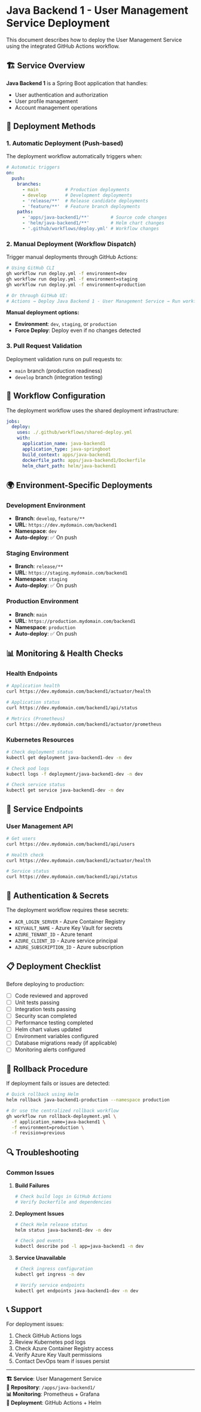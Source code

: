 # Java Backend 1 - User Management Service Deployment

This document describes how to deploy the User Management Service using the integrated GitHub Actions workflow.

## 🏗️ **Service Overview**

**Java Backend 1** is a Spring Boot application that handles:
- User authentication and authorization
- User profile management
- Account management operations

## 🚀 **Deployment Methods**

### 1. **Automatic Deployment (Push-based)**

The deployment workflow automatically triggers when:

```yaml
# Automatic triggers
on:
  push:
    branches:
      - main          # Production deployments
      - develop       # Development deployments
      - 'release/**'  # Release candidate deployments
      - 'feature/**'  # Feature branch deployments
    paths:
      - 'apps/java-backend1/**'        # Source code changes
      - 'helm/java-backend1/**'        # Helm chart changes
      - '.github/workflows/deploy.yml' # Workflow changes
```

### 2. **Manual Deployment (Workflow Dispatch)**

Trigger manual deployments through GitHub Actions:

```bash
# Using GitHub CLI
gh workflow run deploy.yml -f environment=dev
gh workflow run deploy.yml -f environment=staging
gh workflow run deploy.yml -f environment=production

# Or through GitHub UI:
# Actions → Deploy Java Backend 1 - User Management Service → Run workflow
```

**Manual deployment options:**
- **Environment**: `dev`, `staging`, or `production`
- **Force Deploy**: Deploy even if no changes detected

### 3. **Pull Request Validation**

Deployment validation runs on pull requests to:
- `main` branch (production readiness)
- `develop` branch (integration testing)

## 🔧 **Workflow Configuration**

The deployment workflow uses the shared deployment infrastructure:

```yaml
jobs:
  deploy:
    uses: ./.github/workflows/shared-deploy.yml
    with:
      application_name: java-backend1
      application_type: java-springboot
      build_context: apps/java-backend1
      dockerfile_path: apps/java-backend1/Dockerfile
      helm_chart_path: helm/java-backend1
```

## 🌍 **Environment-Specific Deployments**

### Development Environment
- **Branch**: `develop`, `feature/**`
- **URL**: `https://dev.mydomain.com/backend1`
- **Namespace**: `dev`
- **Auto-deploy**: ✅ On push

### Staging Environment
- **Branch**: `release/**`
- **URL**: `https://staging.mydomain.com/backend1`
- **Namespace**: `staging`
- **Auto-deploy**: ✅ On push

### Production Environment
- **Branch**: `main`
- **URL**: `https://production.mydomain.com/backend1`
- **Namespace**: `production`
- **Auto-deploy**: ✅ On push

## 📊 **Monitoring & Health Checks**

### Health Endpoints
```bash
# Application health
curl https://dev.mydomain.com/backend1/actuator/health

# Application status
curl https://dev.mydomain.com/backend1/api/status

# Metrics (Prometheus)
curl https://dev.mydomain.com/backend1/actuator/prometheus
```

### Kubernetes Resources
```bash
# Check deployment status
kubectl get deployment java-backend1-dev -n dev

# Check pod logs
kubectl logs -f deployment/java-backend1-dev -n dev

# Check service status
kubectl get service java-backend1-dev -n dev
```

## 🎯 **Service Endpoints**

### User Management API
```bash
# Get users
curl https://dev.mydomain.com/backend1/api/users

# Health check
curl https://dev.mydomain.com/backend1/actuator/health

# Service status
curl https://dev.mydomain.com/backend1/api/status
```

## 🔐 **Authentication & Secrets**

The deployment workflow requires these secrets:
- `ACR_LOGIN_SERVER` - Azure Container Registry
- `KEYVAULT_NAME` - Azure Key Vault for secrets
- `AZURE_TENANT_ID` - Azure tenant
- `AZURE_CLIENT_ID` - Azure service principal
- `AZURE_SUBSCRIPTION_ID` - Azure subscription

## 📋 **Deployment Checklist**

Before deploying to production:

- [ ] Code reviewed and approved
- [ ] Unit tests passing
- [ ] Integration tests passing
- [ ] Security scan completed
- [ ] Performance testing completed
- [ ] Helm chart values updated
- [ ] Environment variables configured
- [ ] Database migrations ready (if applicable)
- [ ] Monitoring alerts configured

## 🚨 **Rollback Procedure**

If deployment fails or issues are detected:

```bash
# Quick rollback using Helm
helm rollback java-backend1-production --namespace production

# Or use the centralized rollback workflow
gh workflow run rollback-deployment.yml \
  -f application_name=java-backend1 \
  -f environment=production \
  -f revision=previous
```

## 🔍 **Troubleshooting**

### Common Issues

1. **Build Failures**
   ```bash
   # Check build logs in GitHub Actions
   # Verify Dockerfile and dependencies
   ```

2. **Deployment Issues**
   ```bash
   # Check Helm release status
   helm status java-backend1-dev -n dev
   
   # Check pod events
   kubectl describe pod -l app=java-backend1 -n dev
   ```

3. **Service Unavailable**
   ```bash
   # Check ingress configuration
   kubectl get ingress -n dev
   
   # Verify service endpoints
   kubectl get endpoints java-backend1-dev -n dev
   ```

## 📞 **Support**

For deployment issues:
1. Check GitHub Actions logs
2. Review Kubernetes pod logs
3. Check Azure Container Registry access
4. Verify Azure Key Vault permissions
5. Contact DevOps team if issues persist

---

**🏗️ Service**: User Management Service  
**🔗 Repository**: `/apps/java-backend1/`  
**📊 Monitoring**: Prometheus + Grafana  
**🚀 Deployment**: GitHub Actions + Helm